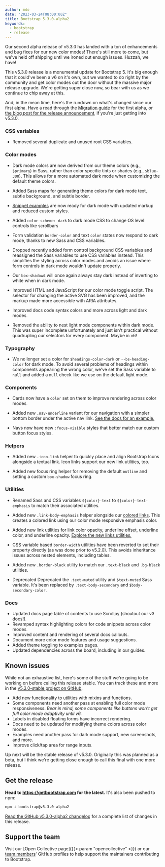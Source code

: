 ```yaml
---
author: mdo
date: "2023-03-24T08:00:00Z"
title: Bootstrap 5.3.0-alpha2
keywords:
  - bootstrap
  - release
---
```


Our second alpha release of v5.3.0 has landed with a ton of enhancements and bug fixes for our new color modes! There's still more to come, but we've held off shipping until we ironed out enough issues. Huzzah, we have!

This v5.3.0 release is a monumental update for Bootstrap 5. It's big enough that it could've been a v6 on it's own, but we wanted to do right by the community and get color modes out the door without the massive major release upgrade. We're getting super close now, so bear with us as we continue to chip away at this.

And, in the mean time, here's the rundown on what's changed since our first alpha. Have a read through the [Migration guide](https://getbootstrap.com/docs/5.3/migration/#v530-alpha1) for the first alpha, or [the blog post for the release announcement](/2022/12/24/bootstrap-5-3-0-alpha1/), if you're just getting into v5.3.0.

### CSS variables

- Removed several duplicate and unused root CSS variables.

### Color modes

- Dark mode colors are now derived from our theme colors (e.g., `$primary`) in Sass, rather than color specific tints or shades (e.g., `$blue-300`). This allows for a more automated dark mode when customizing the default theme colors.

- Added Sass maps for generating theme colors for dark mode text, subtle background, and subtle border.

- [Snippet examples](https://getbootstrap.com/docs/5.3/examples#snippets) are now ready for dark mode with updated markup and reduced custom styles.

- Added `color-scheme: dark` to dark mode CSS to change OS level controls like scrollbars

- Form validation `border-color` and text `color` states now respond to dark mode, thanks to new Sass and CSS variables.

- Dropped recently added form control background CSS variables and reassigned the Sass variables to use CSS variables instead. This simplifies the styling across color modes and avoids an issue where form controls in dark mode wouldn't update properly.

- Our `box-shadow`s will once again always stay dark instead of inverting to white when in dark mode.

- Improved HTML and JavaScript for our color mode toggle script. The selector for changing the active SVG has been improved, and the markup made more accessible with ARIA attributes.

- Improved docs code syntax colors and more across light and dark modes.

- Removed the ability to nest light mode components within dark mode. This was super incomplete unfortunately and just isn't practical without quadrupling our selectors for every component. Maybe in v6!

### Typography

- We no longer set a color for `$headings-color-dark` or `--bs-heading-color` for dark mode. To avoid several problems of headings within components appearing the wrong color, we've set the Sass variable to `null` and added a `null` check like we use on the default light mode.

### Components

- Cards now have a `color` set on them to improve rendering across color modes.

- Added new `.nav-underline` variant for our navigation with a simpler bottom border under the active nav link. [See the docs for an example.](https://getbootstrap.com/docs/5.3/components/navs-tabs#underline)

- Navs now have new `:focus-visible` styles that better match our custom button focus styles.

### Helpers

- Added new `.icon-link` helper to quickly place and align Bootstrap Icons alongside a textual link. Icon links support our new link utilities, too.

- Added new focus ring helper for removing the default `outline` and setting a custom `box-shadow` focus ring.

### Utilities

- Renamed Sass and CSS variables `${color}-text` to `${color}-text-emphasis` to match their associated utilities.

- Added new `.link-body-emphasis` helper alongside our [colored links](https://getbootstrap.com/docs/5.3/helpers/colored-links). This creates a colored link using our color mode responsive emphasis color.

- Added new link utilities for link color opacity, underline offset, underline color, and underline opacity. [Explore the new links utilities.](https://getbootstrap.com/docs/5.3/utilities/link)

- CSS variable based `border-width` utilities have been reverted to set their property directly (as was done prior to v5.2.0). This avoids inheritance issues across nested elements, including tables.

- Added new `.border-black` utility to match our `.text-black` and `.bg-black` utilities.

- <span class="badge text-warning-emphasis bg-warning-subtle">Deprecated</span> Deprecated the `.text-muted` utility and `$text-muted` Sass variable. It's been replaced by `.text-body-secondary` and `$body-secondary-color`.

### Docs

- Updated docs page table of contents to use Scrollpy (shoutout our v3 docs!).
- Revamped syntax highlighting colors for code snippets across color modes.
- Improved content and rendering of several docs callouts.
- Document more color mode features and usage suggestions.
- Added theme toggling to examples pages.
- Updated dependencies across the board, including in our guides.

## Known issues

While not an exhaustive list, here's some of the stuff we're going to be working on before calling this release stable. You can track these and more in the [v5.3.0-stable project on GitHub](https://github.com/orgs/twbs/projects/18).

- Add new functionality to utilities with mixins and functions.
- Some components need another pass at enabling full color mode responsiveness. _Bear in mind, some components like buttons won't get full color mode adaptivity until v6._
- Labels in disabled floating forms have incorrect rendering.
- Docs need to be updated for modifying theme colors across color modes.
- Examples need another pass for dark mode support, new screenshots, and more.
- Improve click/tap area for range inputs.

Up next will be the stable release of v5.3.0. Originally this was planned as a beta, but I think we're getting close enough to call this final with one more release.

## Get the release

**Head to <https://getbootstrap.com> for the latest.** It's also been pushed to npm:

```sh
npm i bootstrap@v5.3.0-alpha2
```

[Read the GitHub v5.3.0-alpha2 changelog](https://github.com/twbs/bootstrap/releases/tag/v5.3.0-alpha2) for a complete list of changes in this release.

## Support the team

Visit our [Open Collective page]({{< param "opencollective" >}}) or our [team members](https://github.com/orgs/twbs/people)' GitHub profiles to help support the maintainers contributing to Bootstrap.

